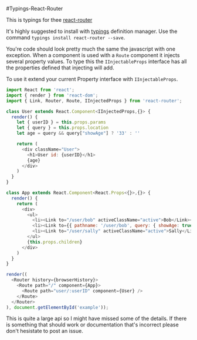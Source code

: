 #Typings-React-Router

This is typings for thee [react-router](https://github.com/reactjs/react-router)

It's highly suggested to install with [typings](https://github.com/typings/typings) definition manager.
Use the command `typings install react-router --save`.

You're code should look pretty much the same the javascript with one exception.
When a component is used with a `Route` component it injects several property values.
To type this the `IInjectableProps` interface has all the properties defined that injecting will add.

To use it extend your current Property interface with `IInjectableProps`.

```javascript
import React from 'react';
import { render } from 'react-dom';
import { Link, Router, Route, IInjectedProps } from 'react-router';

class User extends React.Component<IInjectedProps,{}> {
  render() {
    let { userID } = this.props.params
    let { query } = this.props.location
    let age = query && query["showAge"] ? '33' : ''

    return (
      <div className="User">
        <h1>User id: {userID}</h1>
        {age}
      </div>
    )
  }
}

class App extends React.Component<React.Props<{}>,{}> {
  render() {
    return (
      <div>
        <ul>
          <li><Link to="/user/bob" activeClassName="active">Bob</Link></li>
          <li><Link to={{ pathname: '/user/bob', query: { showAge: true } }} activeClassName="active">Bob With Query Params</Link></li>
          <li><Link to="/user/sally" activeClassName="active">Sally</Link></li>
        </ul>
        {this.props.children}
      </div>
    )
  }
}

render((
  <Router history={browserHistory}>
    <Route path="/" component={App}>
      <Route path="user/:userID" component={User} />
    </Route>
  </Router>
), document.getElementById('example'));
```

This is quite a large api so I might have missed some of the details.
If there is something that should work or documentation that's incorrect please don't hesistate to post an issue.